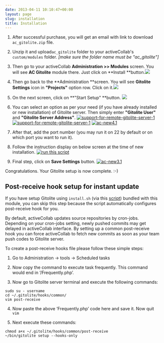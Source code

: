 ```yaml
---
date: 2013-04-11 10:10:47+00:00
layout: page
slug: installation
title: Installation
---
```



	
  1. After successful purchase, you will get an email with link to download `ac_gitolite.zip` file.

	
  2. Unzip it and upload`ac_gitolite` folder to your activeCollab's `custom/modules` folder. _[make sure the folder name must be "ac_gitolite"]_

	
  3. Then go to your activeCollab **Administration >> Modules** screen. You will see **AC Gitolite** module there. Just click on **Install **button.![](https://rtcamp.com/files/2012/10/Install-Modules-activeCollab-1.png)

	
  4. Then go back to the **Administration **screen. You will see **Gitolite Settings** icon in **"Projects"** option row. Click on it.![](https://rtcamp.com/files/2012/10/Gitolite-Settings-1-620x239.png)

	
  5. On the next screen, click on **"Start Setup" **button. ![](https://rtcamp.com/wp-content/uploads/2012/10/ac-new1.1.png)

	
  6. You can select an option as per your need (if you have already installed or new installation) of Gitolite server. Then simply enter **"Gitolite User"** and **"Gitolite Server Address"**.
[![support-for-remote-gitolite-server-1](https://rtcamp.com/wp-content/uploads/2012/10/gitolite-setup.png)](https://rtcamp.com/wp-content/uploads/2012/10/gitolite-setup.png)
[![support-for-remote-gitolite-server-1](https://rtcamp.com/wp-content/uploads/2012/10/gitolite-setup-1.png)](https://rtcamp.com/wp-content/uploads/2012/10/gitolite-setup-1.png)
[![ac-new4.1](https://rtcamp.com/wp-content/uploads/2012/10/ac-new4.1.png)](https://rtcamp.com/wp-content/uploads/2012/10/ac-new4.1.png)

	
  7. After that, add the port number (you may run it on 22 by default or on which port you want to run it).

	
  8. Follow the instruction display on below screen at the time of new installation.
[![run this script](https://rtcamp.com/wp-content/uploads/2012/10/script-run.png)](https://rtcamp.com/wp-content/uploads/2012/10/script-run.png)

	
  9. Final step, click on **Save Settings** button.
[![ac-new3.1](https://rtcamp.com/wp-content/uploads/2012/10/ac-new3.1.png)](https://rtcamp.com/wp-content/uploads/2012/10/ac-new3.1.png)


Congratulations. Your Gitolite setup is now complete. :-)


## Post-receive hook setup for instant update




If you have setup Gitolite using `install.sh` (via this [script](http://rt.cx/gitlab)) bundled with this module, you can skip this step because the script automatically configures post-receive hook for you.


By default, activeCollab updates source repositories by cron-jobs. Depending on your cron-jobs setting, newly pushed commits may get delayed in activeCollab interface. By setting up a common post-receive hook you can force activeCollab to fetch new commits as soon as your team push codes to Gitolite server.

To create a post-receive hooks file please follow these simple steps:



	
  1. Go to Administration -> tools -> Scheduled tasks

	
  2. Now copy the command to execute task frequently. This command would end in ‘/Frequently.php’.

	
  3. Now go to Gitolite server terminal and execute the following commands:

    
    sudo su - username
    cd ~/.gitolite/hooks/common/
    vim post-receive




	
  4. Now paste the above ‘Frequently.php’ code here and save it. Now quit `vim`

	
  5. Next execute these commands:

    
    chmod a+x ~/.gitolite/hooks/common/post-receive
    ~/bin/gitolite setup --hooks-only





